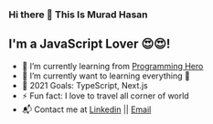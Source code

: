 ### Hi there 👋 This Is Murad Hasan

  ## I'm a  JavaScript Lover 😍😍!
  - 🔭 I’m currently learning from [Programming Hero](https://web.programming-hero.com/)
  - 🌱 I’m currently want to learning everything 🤣
  - 🥅 2021 Goals: TypeScript, Next.js
  - ⚡ Fun fact: I love to travel all corner of world
  - 📬 Contact me at [Linkedin](https://www.linkedin.com/in/amh-murad/) || [Email](mailto:muradhasan.7845@gmail.com)
